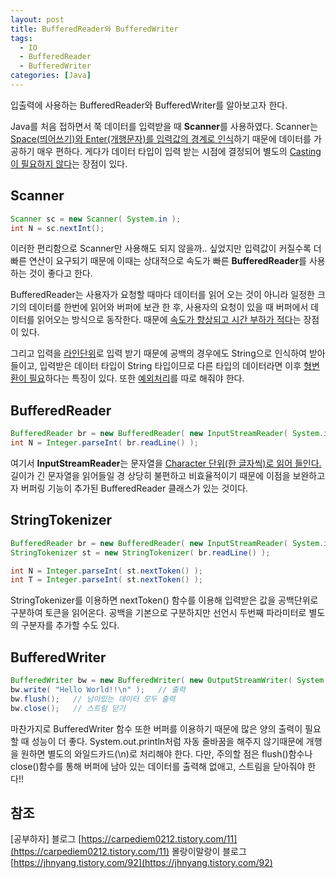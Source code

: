 ```yaml
---
layout: post
title: BufferedReader와 BufferedWriter
tags:
  - IO
  - BufferedReader
  - BufferedWriter
categories: [Java]
---
```

입출력에 사용하는 BufferedReader와 BufferedWriter를 알아보고자 한다.

Java를 처음 접하면서 쭉 데이터를 입력받을 때 <b>Scanner</b>를 사용하였다. Scanner는 <u>Space(띄어쓰기)와 Enter(개행문자)를 입력값의 경계로 인식</u>하기 때문에 데이터를 가공하기 매우 편하다. 게다가 데이터 타입이 입력 받는 시점에 결정되어 별도의 <u>Casting이 필요하지 않다</u>는 장점이 있다.
## Scanner
```java
Scanner sc = new Scanner( System.in );
int N = sc.nextInt();
```
이러한 편리함으로 Scanner만 사용해도 되지 않을까.. 싶었지만 입력값이 커질수록 더 빠른 연산이 요구되기 때문에 이때는 상대적으로 속도가 빠른 <b>BufferedReader</b>를 사용하는 것이 좋다고 한다.

BufferedReader는 사용자가 요청할 때마다 데이터를 읽어 오는 것이 아니라 일정한 크기의 데이터를 한번에 읽어와 버퍼에 보관 한 후, 사용자의 요청이 있을 때 버퍼에서 데이터를 읽어오는 방식으로 동작한다. 때문에 <u>속도가 향상되고 시간 부하가 적다</u>는 장점이 있다.

그리고 입력을 <u>라인단위</u>로 입력 받기 때문에 공백의 경우에도 String으로 인식하여 받아들이고, 입력받은 데이터 타입이 String 타입이므로 다른 타입의 데이터라면 이후 <u>형변환이 필요</u>하다는 특징이 있다. 또한 <u>예외처리</u>를 따로 해줘야 한다.
## BufferedReader
```java
BufferedReader br = new BufferedReader( new InputStreamReader( System.in ) );
int N = Integer.parseInt( br.readLine() );
```
여기서 <b>InputStreamReader</b>는 문자열을 <u>Character 단위(한 글자씩)로 읽어 들인다.</u>길이가 긴 문자열을 읽어들일 경 상당히 불편하고 비효율적이기 때문에 이점을 보완하고자 버퍼링 기능이 추가된 BufferedReader 클래스가 있는 것이다.
## StringTokenizer
```java
BufferedReader br = new BufferedReader( new InputStreamReader( System.in ) );
StringTokenizer st = new StringTokenizer( br.readLine() );

int N = Integer.parseInt( st.nextToken() );
int T = Integer.parseInt( st.nextToken() );
```
StringTokenizer를 이용하면 nextToken() 함수를 이용해 입력받은 값을 공백단위로 구분하여 토큰을 읽어온다. 공백을 기본으로 구분하지만 선언시 두번째 파라미터로 별도의 구분자를 추가할 수도 있다.
## BufferedWriter
```java
BufferedWriter bw = new BufferedWriter( new OutputStreamWriter( System.out ) );
bw.write( "Hello World!!\n" );   // 출력
bw.flush();   // 남아있는 데이터 모두 출력
bw.close();   // 스트림 닫기
```
마찬가지로 BufferedWriter 함수 또한 버퍼를 이용하기 때문에 많은 양의 출력이 필요할 때 성능이 더 좋다. System.out.println처럼 자동 줄바꿈을 해주지 않기때문에 개행을 원하면 별도의 와일드카드(\n)로 처리해야 한다.
다만, 주의할 점은 flush()함수나 close()함수를 통해 버퍼에 남아 있는 데이터를 출력해 없애고, 스트림을 닫아줘야 한다!!

## 참조
[공부하자] 블로그 [https://carpediem0212.tistory.com/11](https://carpediem0212.tistory.com/11)
몰랑이말랑이 블로그[https://jhnyang.tistory.com/92](https://jhnyang.tistory.com/92)
